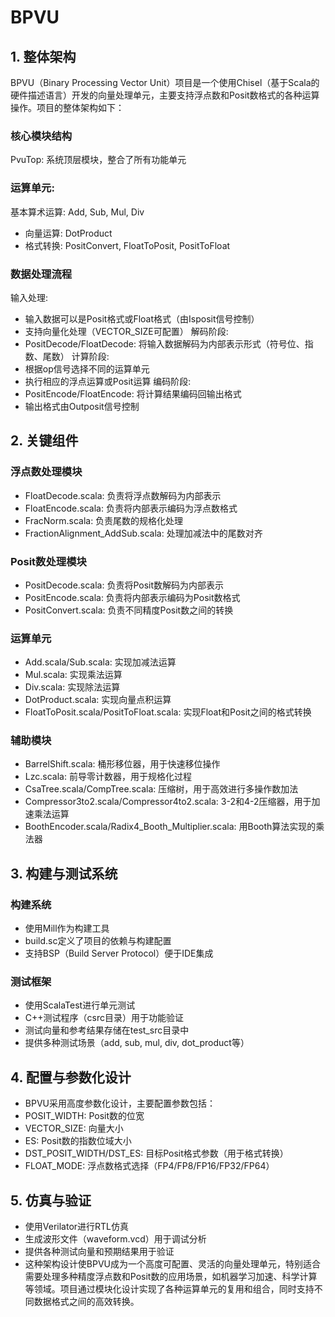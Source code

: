 # BPVU
## 1. 整体架构
BPVU（Binary Processing Vector Unit）项目是一个使用Chisel（基于Scala的硬件描述语言）开发的向量处理单元，主要支持浮点数和Posit数格式的各种运算操作。项目的整体架构如下：
### 核心模块结构
PvuTop: 系统顶层模块，整合了所有功能单元
### 运算单元:
基本算术运算: Add, Sub, Mul, Div
- 向量运算: DotProduct
- 格式转换: PositConvert, FloatToPosit, PositToFloat
### 数据处理流程
输入处理:
- 输入数据可以是Posit格式或Float格式（由Isposit信号控制）
- 支持向量化处理（VECTOR_SIZE可配置）
解码阶段:
- PositDecode/FloatDecode: 将输入数据解码为内部表示形式（符号位、指数、尾数）
计算阶段:
- 根据op信号选择不同的运算单元
- 执行相应的浮点运算或Posit运算
编码阶段:
- PositEncode/FloatEncode: 将计算结果编码回输出格式
- 输出格式由Outposit信号控制
## 2. 关键组件
### 浮点数处理模块
- FloatDecode.scala: 负责将浮点数解码为内部表示
- FloatEncode.scala: 负责将内部表示编码为浮点数格式
- FracNorm.scala: 负责尾数的规格化处理
- FractionAlignment_AddSub.scala: 处理加减法中的尾数对齐
### Posit数处理模块
- PositDecode.scala: 负责将Posit数解码为内部表示
- PositEncode.scala: 负责将内部表示编码为Posit数格式
- PositConvert.scala: 负责不同精度Posit数之间的转换
### 运算单元
- Add.scala/Sub.scala: 实现加减法运算
- Mul.scala: 实现乘法运算
- Div.scala: 实现除法运算
- DotProduct.scala: 实现向量点积运算
- FloatToPosit.scala/PositToFloat.scala: 实现Float和Posit之间的格式转换
### 辅助模块
- BarrelShift.scala: 桶形移位器，用于快速移位操作
- Lzc.scala: 前导零计数器，用于规格化过程
- CsaTree.scala/CompTree.scala: 压缩树，用于高效进行多操作数加法
- Compressor3to2.scala/Compressor4to2.scala: 3-2和4-2压缩器，用于加速乘法运算
- BoothEncoder.scala/Radix4_Booth_Multiplier.scala: 用Booth算法实现的乘法器
## 3. 构建与测试系统
### 构建系统
- 使用Mill作为构建工具
- build.sc定义了项目的依赖与构建配置
- 支持BSP（Build Server Protocol）便于IDE集成
### 测试框架
- 使用ScalaTest进行单元测试
- C++测试程序（csrc目录）用于功能验证
- 测试向量和参考结果存储在test_src目录中
- 提供多种测试场景（add, sub, mul, div, dot_product等）
## 4. 配置与参数化设计
- BPVU采用高度参数化设计，主要配置参数包括：
- POSIT_WIDTH: Posit数的位宽
- VECTOR_SIZE: 向量大小
- ES: Posit数的指数位域大小
- DST_POSIT_WIDTH/DST_ES: 目标Posit格式参数（用于格式转换）
- FLOAT_MODE: 浮点数格式选择（FP4/FP8/FP16/FP32/FP64）
## 5. 仿真与验证
- 使用Verilator进行RTL仿真
- 生成波形文件（waveform.vcd）用于调试分析
- 提供各种测试向量和预期结果用于验证
- 这种架构设计使BPVU成为一个高度可配置、灵活的向量处理单元，特别适合需要处理多种精度浮点数和Posit数的应用场景，如机器学习加速、科学计算等领域。项目通过模块化设计实现了各种运算单元的复用和组合，同时支持不同数据格式之间的高效转换。